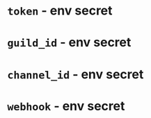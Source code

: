 # `token` - env secret
# `guild_id` - env secret
# `channel_id` - env secret
# `webhook` - env secret

